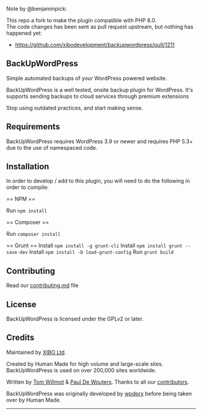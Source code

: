 Note by @benjaminpick:

This repo a fork to make the plugin compatible with PHP 8.0.<br>
The code changes has been sent as pull request upstream, but nothing has happened yet:
* https://github.com/xibodevelopment/backupwordpress/pull/1211


## BackUpWordPress
Simple automated backups of your WordPress powered website.

BackUpWordPress is a well tested, onsite backup plugin for WordPress. It's supports sending backups to cloud services through premium extensions

Stop using outdated practices, and start making sense.

## Requirements
BackUpWordPress requires WordPress 3.9 or newer and requires PHP 5.3+ due to the use of namespaced code.

## Installation
In order to develop / add to this plugin, you will need to do the following in order to compile:

== NPM ==

Run `npm install`

== Composer ==

Run `composer install`

== Grunt ==
Install `npm install -g grunt-cli`
Install `npm install grunt --save-dev`
Install `npm install -D load-grunt-config`
Run `grunt build`

## Contributing
Read our [contributing.md](https://github.com/xibodevelopment/backupwordpress/blob/master/CONTRIBUTING.md) file


## License
BackUpWordPress is licensed under the GPLv2 or later.

## Credits
Maintained by [XIBO Ltd](https://github.com/xibodevelopment).

Created by Human Made for high volume and large-scale sites. BackUpWordPress is used on over 200,000 sites worldwide.

Written by [Tom Willmot](https://github.com/willmot) & [Paul De Wouters](https://github.com/pdwouters). Thanks to all our [contributors](https://github.com/xibodevelopment/backupwordpress/graphs/contributors).

BackUpWordPress was originally developed by [wpdprx](http://profiles.wordpress.org/users/wpdprx/) before being taken over by Human Made.

---
